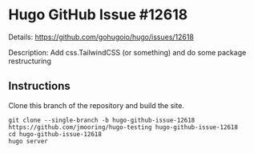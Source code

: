 # Hugo GitHub Issue #12618

Details: <https://github.com/gohugoio/hugo/issues/12618>

Description: Add css.TailwindCSS (or something) and do some package restructuring

## Instructions

Clone this branch of the repository and build the site.

```text
git clone --single-branch -b hugo-github-issue-12618 https://github.com/jmooring/hugo-testing hugo-github-issue-12618
cd hugo-github-issue-12618
hugo server
```
